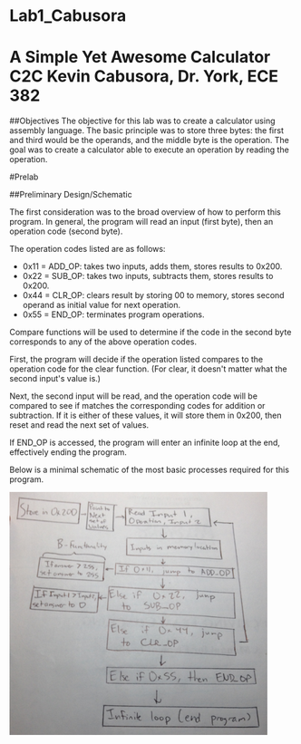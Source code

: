 Lab1_Cabusora
=============

A Simple Yet Awesome Calculator
C2C Kevin Cabusora, Dr. York, ECE 382
=============
##Objectives
The objective for this lab was to create a calculator using assembly language.  The basic principle was to store three bytes:  the first and third would be the operands, and the middle byte is the operation.  The goal was to create a calculator able to execute an operation by reading the operation.

#Prelab

##Preliminary Design/Schematic

The first consideration was to the broad overview of how to perform this program.  In general, the program will read an input (first byte), then an operation code (second byte).

The operation codes listed are as follows:
* 0x11 = ADD_OP: takes two inputs, adds them, stores results to 0x200.
* 0x22 = SUB_OP: takes two inputs, subtracts them, stores results to 0x200.
* 0x44 = CLR_OP: clears result by storing 00 to memory, stores second operand as initial value for next operation.
* 0x55 = END_OP: terminates program operations.

Compare functions will be used to determine if the code in the second byte corresponds to any of the above operation codes.

First, the program will decide if the operation listed compares to the operation code for the clear function.  (For clear, it doesn't matter what the second input's value is.)

Next, the second input will be read, and the operation code will be compared to see if matches the corresponding codes for addition or subtraction.  If it is either of these values, it will store them in 0x200, then reset and read the next set of values.

If END_OP is accessed, the program will enter an infinite loop at the end, effectively ending the program.

Below is a minimal schematic of the most basic processes required for this program.

![Prelab Schematic](https://github.com/KevinCabusora/Lab1_Cabusora/blob/master/Prelab%20Schematic.PNG?raw=true "Image")
